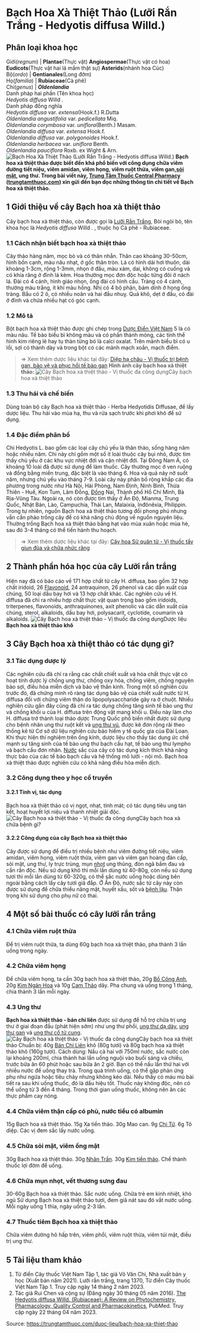 # Bạch Hoa Xà Thiệt Thảo (Lưỡi Rắn Trắng - Hedyotis diffusa Willd.)

Phân loại khoa học  
---  
Giới(_regnum_) |  **Plantae**(Thực vật) **Angiospermae**(Thực vật có hoa) **Eudicots**(Thực vật hai lá mầm thật sự) **Asterids**(nhánh hoa Cúc)  
Bộ(_ordo_) | **Gentianales**(Long đởm)  
Họ(_familia_) | **Rubiaceae**(Cà phê)  
Chi(_genus_) | **_Oldenlandia_**  
Danh pháp hai phần (Tên khoa học)  
_Hedyotis diffusa_ Willd _._  
Danh pháp đồng nghĩa  
_Hedyotis diffusa_ var. _extensa_(Hook.f.) R.Dutta  
_Oldenlandia angustifolia_ var. _pedicellata_ Miq.  
_Oldenlandia corymbosa_ var. _uniflora_(Benth.) Masam.  
_Oldenlandia diffusa_ var. _extensa_ Hook.f.  
_Oldenlandia diffusa_ var. _polygonoides_ Hook.f.  
_Oldenlandia herbacea_ var. _uniflora_ Benth.  
_Oldenlandia pauciflora_ Roxb. ex Wight & Arn.  
![Bạch Hoa Xà Thiệt Thảo \(Lưỡi Rắn Trắng - Hedyotis diffusa Willd.\)](https://trungtamthuoc.com/images/others/cay-bach-hoa-xa-thiet-thao-1-6256.jpg)
**Bạch hoa xà thiệt thảo được biết đến khá phổ biến với công dụng chữa viêm đường tiết niệu, viêm amidan, viêm họng, viêm ruột thừa, viêm gan,[sỏi mật](https://trungtamthuoc.com/bai-viet/nguyen-nhan-trieu-chung-cach-dieu-tri-va-phong-ngua-benh-soi-mat "sỏi mật"), ung thư. Trong bài viết này, [Trung Tâm Thuốc Central Pharmacy](https://trungtamthuoc.com/ "Trung Tâm Thuốc Central Pharmacy") ([trungtamthuoc.com](https://trungtamthuoc.com/ "trungtamthuoc.com")) xin gửi đến bạn đọc những thông tin chi tiết về Bạch hoa xà thiệt thảo.**
##  1 Giới thiệu về cây Bạch hoa xà thiệt thảo
Cây bạch hoa xà thiệt thảo, còn được gọi là [Lưỡi Rắn Trắng](https://trungtamthuoc.com/hoat-chat/luoi-ran-trang "Lưỡi Rắn Trắng"), Bòi ngòi bò, tên khoa học là _Hedyotis diffusa_ Willd _._ , thuộc họ Cà phê - Rubiaceae.
### 1.1 Cách nhận biết bạch hoa xà thiệt thảo
Cây thảo hàng năm, mọc bò và có thân nhẵn. Thân cao khoảng 30-50cm, hình bốn cạnh, màu nâu nhạt, ở gốc thân tròn. Lá có hình dải hơi thuôn, dài khoảng 1-3cm, rộng 1-3mm, nhọn ở đầu, màu xám, dai, không có cuống và có khía răng ở đỉnh lá kèm. Hoa thường mọc đơn độc hoặc từng đôi ở nách lá. Đài có 4 cánh, hình giáo nhọn, ống đài có hình cầu. Tràng có 4 cánh, thường màu trắng, ít khi màu hồng. Nhị có 4 bộ phận, bám dính ở họng ống tràng. Bầu có 2 ô, có nhiều noãn và hai đầu nhuỵ. Quả khô, dẹt ở đầu, có đài ở đỉnh và chứa nhiều hạt có góc cạnh.
### 1.2 Mô tả
Bột bạch hoa xà thiệt thảo được ghi chép trong [Dược Điển Việt Nam](https://trungtamthuoc.com/bai-viet/duoc-dien-viet-nam "Dược Điển Việt Nam") 5 là có màu nâu. Tế bào biểu bì không màu và có phần thành mỏng, các tinh thể hình kim riêng lẻ hay tụ thàn từng bó là calci oxalat. Trên mảnh biểu bì có u lồi, sợi có thành dày và trong bột có các mảnh mạch xoắn, mạch điểm.
> ⇒ Xem thêm dược liệu khác tại đây: [Diệp hạ châu - Vị thuốc trị bệnh gan, bảo vệ và phục hồi tế bào gan](https://trungtamthuoc.com/duoc-lieu/diep-ha-chau-14)
**Hình ảnh cây bạch hoa xà thiệt thảo:**
![Cây Bạch hoa xà thiệt thảo - Vị thuốc đa công dụng](https://trungtamthuoc.com/images/item/cay-bach-hoa-xa-thiet-thao-2.jpg)Cây bạch hoa xà thiệt thảo
### 1.3 Thu hái và chế biến
Dùng toàn bộ cây Bạch hoa xà thiệt thảo - Herba Hedyotidis Diffusae, để lấy dược liệu. Thu hái vào mùa hạ, thu và rửa sạch trước khi phơi khô để sử dụng.
### 1.4 Đặc điểm phân bố
Chi Hedyotis L. bao gồm các loại cây chủ yếu là thân thảo, sống hàng năm hoặc nhiều năm. Chi này chỉ gồm một số ít loài thuộc cây bụi nhỏ, được tìm thấy chủ yếu ở các khu vực nhiệt đới và cận nhiệt đới. Tại Đông Nam Á, có khoảng 10 loài đã được sử dụng để làm thuốc.
Cây thường mọc ở ven ruộng và đồng bằng miền trung, đặc biệt là vào tháng 6. Hoa và quả nảy nở suốt năm, nhưng chủ yếu vào tháng 7-9. Loài cây này phân bố rộng khắp các địa phương trong nước như Hà Nội, Hải Phòng, Nam Định, Ninh Bình, Thừa Thiên - Huế, Kon Tum, Lâm Đồng, [Đồng](https://trungtamthuoc.com/hoat-chat/dong "Đồng") Nai, Thành phố Hồ Chí Minh, Bà Rịa-Vũng Tàu. Ngoài ra, nó còn được tìm thấy ở Ấn Độ, Mianma, Trung Quốc, Nhật Bản, Lào, Campuchia, Thái Lan, Malaixia, Inđônêxia, Philippin.
Trong tự nhiên, nguồn Bạch hoa xà thiệt thảo tương đối phong phú nhưng vẫn cần phảo trồng cây để có khả năng chủ động về nguồn nguyên liệu. Thường trồng Bạch hoa xà thiệt thảo bằng hạt vào mùa xuân hoặc mùa hè, sau đó 3-4 tháng có thể tiến hành thu hoạch.
> ⇒ Xem thêm dược liệu khác tại đây: [Cây hoa Sử quân tử - Vị thuốc tẩy giun đũa và chữa nhức răng](https://trungtamthuoc.com/duoc-lieu/su-quan-tu)
##  2 Thành phần hóa học của cây Lưỡi rắn trắng
Hiện nay đã có báo cáo về 171 hợp chất từ cây H. diffusa, bao gồm 32 hợp chất iridoid, 26 [Flavonoid](https://trungtamthuoc.com/hoat-chat/flavonoid "Flavonoid"), 24 antraquinon, 26 phenol và các dẫn xuất của chúng, 50 loại dầu bay hơi và 13 hợp chất khác. Các nghiên cứu về H. diffusa đã chỉ ra nhiều hợp chất thực vật quan trọng bao gồm iridoids, triterpenes, flavonoids, anthraquinones, axit phenolic và các dẫn xuất của chúng, sterol, alkaloids, dầu bay hơi, polysacarit, cyclotide, coumarin và alkaloids.
![Cây Bạch hoa xà thiệt thảo - Vị thuốc đa công dụng](https://trungtamthuoc.com/images/item/cay-bach-hoa-xa-thiet-thao-5.jpg)Dược liệu **Bạch hoa xà thiệt thảo khô**
##  3 Cây Bạch hoa xà thiệt thảo có tác dụng gì?
### 3.1 Tác dụng dược lý 
Các nghiên cứu đã chỉ ra rằng các chất chiết xuất và hóa chất thực vật có hoạt tính dược lý chống ung thư, chống oxy hóa, chống viêm, chống nguyên bào sợi, điều hòa miễn dịch và bảo vệ thần kinh. Trong một số nghiên cứu trước đó, đã chứng minh rõ ràng tác dụng bảo vệ của chiết xuất nước từ H. diffusa đối với chứng viêm thận do lipopolysaccharide gây ra ở chuột. Nhiều nghiên cứu gần đây cũng đã chỉ ra tác dụng chống tăng sinh tế bào ung thư và chống khối u của H. diffusa trên động vật mang khối u. Điều này làm cho H. diffusa trở thành loại thảo dược Trung Quốc phổ biến nhất được sử dụng cho bệnh nhân ung thư ruột kết và [ung thư vú](https://trungtamthuoc.com/bai-viet/ung-thu-vu "ung thư vú"), được kê đơn rộng rãi theo thống kê từ Cơ sở dữ liệu nghiên cứu bảo hiểm y tế quốc gia của Đài Loan.
Khi thực hiện thí nghiệm trên ống kính, dược liệu cho thấy tác dụng ức chế mạnh sự tăng sinh của tế bào ung thư bạch cầu hạt, tế bào ung thư lympho và bạch cầu đơn nhân.
[Nước](https://trungtamthuoc.com/hoat-chat/nuoc "Nước") sắc của cây có tác dụng kích thích khả năng thực bảo của các tế bào bạch cầu và hệ thống mô lưới - nội mô.
Bạch hoa xà thiệt thảo được nghiên cứu có khả năng điều hòa miễn dịch.
### 3.2 Công dụng theo y học cổ truyền
#### 3.2.1 Tính vị, tác dụng
Bạch hoa xà thiệt thảo có vị ngọt, nhạt, tính mát; có tác dụng tiêu ung tán kết, hoạt huyết lợi niệu và thanh nhiệt giải độc.
![Cây Bạch hoa xà thiệt thảo - Vị thuốc đa công dụng](https://trungtamthuoc.com/images/item/cay-bach-hoa-xa-thiet-thao-4.jpg)Cây bạch hoa xà chữa bệnh gì?
#### 3.2.2 Công dụng của cây Bạch hoa xà thiệt thảo
Cây được sử dụng để điều trị nhiều bệnh như viêm đường tiết niệu, viêm amidan, viêm họng, viêm ruột thừa, viêm gan và viêm gan hoàng đản cấp, sỏi mật, ung thư, ly trực trùng, mụn [nhọt](https://trungtamthuoc.com/bai-viet/nhot "nhọt") ung thũng, đòn ngã bầm đau và cắn rắn độc. Nếu sử dụng khô thì mỗi lần dùng từ 40-80g, còn nếu sử dụng tươi thì mỗi lần dùng từ 60-320g, có thể sắc nước uống hoặc dùng bên ngoài bằng cách lấy cây tươi giã đắp. Ở Ấn Độ, nước sắc từ cây này còn được sử dụng để chữa thiểu năng mật, huyết xấu, sốt và [bệnh lậu](https://trungtamthuoc.com/bai-viet/benh-lau "bệnh lậu").
Thận trọng khi sử dụng cho phụ nữ có thai.
##  4 Một số bài thuốc có cây lưỡi rắn trắng
### 4.1 Chữa viêm ruột thừa
Để trị viêm ruột thừa, ta dùng 60g bạch hoa xà thiệt thảo, pha thành 3 lần uống trong ngày.
### 4.2 Chữa viêm họng
Để chữa viêm họng, ta cần 30g bạch hoa xà thiệt thảo, 20g [Bồ Công Anh](https://trungtamthuoc.com/duoc-lieu/bo-cong-anh-30 "Bồ Công Anh"), 20g [Kim Ngân Hoa](https://trungtamthuoc.com/hoat-chat/kim-ngan-hoa "Kim Ngân Hoa") và 10g [Cam Thảo](https://trungtamthuoc.com/duoc-lieu/cam-thao-32 "Cam Thảo") dây. Pha chung và uống trong 1 tháng, chia thành 3 lần mỗi ngày.
### 4.3 Ung thư
**Bạch hoa xà thiệt thảo - bán chi liên** được sử dụng để hỗ trợ chữa trị ung thư ở giai đoạn đầu (phát hiện sớm) như ung thư phổi, [ung thư dạ dày](https://trungtamthuoc.com/bai-viet/trieu-chung-nguyen-nhan-cua-benh-ung-thu-da-day "ung thư dạ dày"), [ung thư gan](https://trungtamthuoc.com/bai-viet/ung-thu-gan "ung thư gan") và [ung thư cổ tử cung](https://trungtamthuoc.com/bai-viet/ung-thu-co-tu-cung "ung thư cổ tử cung").
![Cây Bạch hoa xà thiệt thảo - Vị thuốc đa công dụng](https://trungtamthuoc.com/images/item/cay-bach-hoa-xa-thiet-thao-3.jpg)Cây bạch hoa xà thiệt thảo
Chuẩn bị: 40g [Bán Chi Liên](https://trungtamthuoc.com/duoc-lieu/ban-chi-lien-24 "Bán Chi Liên") khô (80g tươi) và 80g bạch hoa xà thiệt thảo khô (160g tươi).
Cách dùng: Nấu cả hai với 750ml nước, sắc nước còn lại khoảng 200ml, chia thành hai lần uống nguội vào buổi sáng và chiều, trước bữa ăn 60 phút hoặc sau bữa ăn 2 giờ. Bạn có thể nấu lần thứ hai với nhiều nước để uống thay trà.
Trong quá trình uống, có thể gặp phản ứng phụ như ngứa hoặc tiêu chảy nhưng không kéo dài. Nếu thấy có máu mủ bài tiết ra sau khi uống thuốc, đó là dấu hiệu tốt. Thuốc này không độc, nên có thể uống từ 3 đến 4 tháng. Trong thời gian uống thuốc, không nên ăn các thực phẩm cay nóng.
### 4.4 Chữa viêm thận cấp có phù, nước tiểu có albumin
15g Bạch hoa xà thiệt thảo.
15g Xa tiền thảo.
30g Mao can.
9g [Chi Tử](https://trungtamthuoc.com/hoat-chat/chi-tu "Chi Tử").
6g Tô diệp.
Các vị đem sắc lấy nước uống.
### 4.5 Chữa sỏi mật, viêm ống mật
30g Bạch hoa xà thiệt thảo.
30g [Nhân Trần](https://trungtamthuoc.com/hoat-chat/nhan-tran "Nhân Trần").
30g [Kim tiền thảo](https://trungtamthuoc.com/hoat-chat/kim-tien-thao "Kim tiền thảo").
Chế thành thuốc lợi đờm để uống.
### 4.6 Chữa mụn nhọt, vết thương sưng đau
30-60g Bạch hoa xà thiệt thảo.
Sắc nước uống.
Chữa trẻ em kinh nhiệt, khó ngủ
Sử dụng Bạch hoa xà thiệt thảo tươi, đem giã nát sau đó vắt nước uống. Mỗi ngày uống 1 thìa, ngày uống 2-3 lần.
### 4.7 Thuốc tiêm Bạch hoa xà thiệt thảo
Chữa viêm đường hô hấp trên, viêm phổi, viêm ruột thừa, viêm túi mật, điều trị ung thư.
##  5 Tài liệu tham khảo
  1. Từ điển Cây thuốc Việt Nam Tập 1, tác giả Võ Văn Chi, Nhà xuất bản y học (Xuất bản năm 2021). Lưỡi rắn trắng, trang 1370, Từ điển Cây thuốc Việt Nam Tập 1. Truy cập ngày 14 tháng 2 năm 2023.
  2. Tác giả Rui Chen và cộng sự (Đăng ngày 30 tháng 05 năm 2016). [The Hedyotis diffusa Willd. (Rubiaceae): A Review on Phytochemistry, Pharmacology, Quality Control and Pharmacokinetics](https://www.ncbi.nlm.nih.gov/pmc/articles/PMC6273454/#:~:text=Introduction-,Hedyotis%20diffusa%20Willd%20\(H.,years%20in%20China%20%5B1%5D), PubMed. Truy cập ngày 22 tháng 04 năm 2023.




Source: https://trungtamthuoc.com/duoc-lieu/bach-hoa-xa-thiet-thao